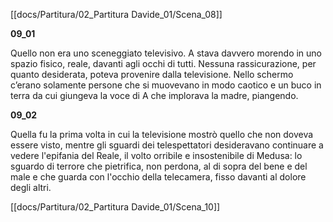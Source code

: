 [[docs/Partitura/02_Partitura Davide_01/Scena_08]]

**09_01**

Quello non era uno sceneggiato televisivo. A stava davvero morendo in uno spazio fisico, reale, davanti agli occhi di tutti. Nessuna rassicurazione, per quanto desiderata, poteva provenire dalla televisione. Nello schermo c’erano solamente persone che si muovevano in modo caotico e un buco in terra da cui giungeva la voce di A che implorava la madre, piangendo.

**09_02**

Quella fu la prima volta in cui la televisione mostrò quello che non doveva essere visto, mentre gli sguardi dei telespettatori desideravano continuare a vedere l'epifania del Reale, il volto orribile e insostenibile di Medusa: lo sguardo di terrore che pietrifica, non perdona, al di sopra del bene e del male e che guarda con l'occhio della telecamera, fisso davanti al dolore degli altri.

[[docs/Partitura/02_Partitura Davide_01/Scena_10]]